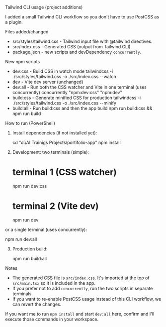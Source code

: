 Tailwind CLI usage (project additions)

I added a small Tailwind CLI workflow so you don't have to use PostCSS as a plugin.

Files added/changed

- src/styles/tailwind.css - Tailwind input file with @tailwind directives.
- src/index.css - Generated CSS (output from Tailwind CLI).
- package.json - new scripts and devDependency `concurrently`.

New npm scripts

- dev:css - Build CSS in watch mode
  tailwindcss -i ./src/styles/tailwind.css -o ./src/index.css --watch
- dev - Vite dev server (unchanged)
- dev:all - Run both the CSS watcher and Vite in one terminal (uses concurrently)
  concurrently "npm:dev:css" "npm:dev"
- build:css - Generate minified CSS for production
  tailwindcss -i ./src/styles/tailwind.css -o ./src/index.css --minify
- build:all - Run build:css and then the app build
  npm run build:css && npm run build

How to run (PowerShell)

1. Install dependencies (if not installed yet):

   cd "d:\AI Trainigs Projects\portifolio-app"
   npm install

2. Development: two terminals (simple):

   # terminal 1 (CSS watcher)

   npm run dev:css

   # terminal 2 (Vite dev)

   npm run dev

or a single terminal (uses concurrently):

npm run dev:all

3. Production build:

   npm run build:all

Notes

- The generated CSS file is `src/index.css`. It's imported at the top of `src/main.tsx` so it is included in the app.
- If you prefer not to add `concurrently`, run the two scripts in separate terminals.
- If you want to re-enable PostCSS usage instead of this CLI workflow, we can revert the changes.

If you want me to run `npm install` and start `dev:all` here, confirm and I'll execute those commands in your workspace.
